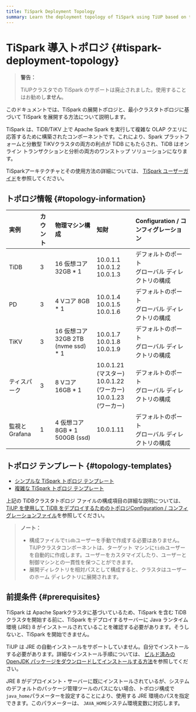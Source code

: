 ```yaml
---
title: TiSpark Deployment Topology
summary: Learn the deployment topology of TiSpark using TiUP based on the minimal TiDB topology.
---
```


# TiSpark 導入トポロジ {#tispark-deployment-topology}

> **警告：**
>
> TiUPクラスタでの TiSpark のサポートは廃止されました。使用することはお勧めし**ません**。

このドキュメントでは、TiSpark の展開トポロジと、最小クラスタトポロジに基づいて TiSpark を展開する方法について説明します。

TiSpark は、TiDB/TiKV 上で Apache Spark を実行して複雑な OLAP クエリに応答するために構築されたコンポーネントです。これにより、Spark プラットフォームと分散型 TiKVクラスタの両方の利点が TiDB にもたらされ、TiDB はオンライン トランザクションと分析の両方のワンストップ ソリューションになります。

TiSparkアーキテクチャとその使用方法の詳細については、 [TiSpark ユーザーガイド](/tispark-overview.md)を参照してください。

## トポロジ情報 {#topology-information}

| 実例         | カウント | 物理マシン構成                         | 知財                                                           | Configuration / コンフィグレーション    |
| :--------- | :--- | :------------------------------ | :----------------------------------------------------------- | :---------------------------- |
| TiDB       | 3    | 16 仮想コア 32GB * 1                | 10.0.1.1<br/> 10.0.1.2<br/> 10.0.1.3                         | デフォルトのポート<br/>グローバル ディレクトリの構成 |
| PD         | 3    | 4 Vコア 8GB * 1                   | 10.0.1.4<br/> 10.0.1.5<br/> 10.0.1.6                         | デフォルトのポート<br/>グローバル ディレクトリの構成 |
| TiKV       | 3    | 16 仮想コア 32GB 2TB (nvme ssd) * 1 | 10.0.1.7<br/> 10.0.1.8<br/> 10.0.1.9                         | デフォルトのポート<br/>グローバル ディレクトリの構成 |
| ティスパーク     | 3    | 8 Vコア 16GB * 1                  | 10.0.1.21 (マスター)<br/> 10.0.1.22 (ワーカー)<br/> 10.0.1.23 (ワーカー) | デフォルトのポート<br/>グローバル ディレクトリの構成 |
| 監視とGrafana | 1    | 4 仮想コア 8GB * 1 500GB (ssd)      | 10.0.1.11                                                    | デフォルトのポート<br/>グローバル ディレクトリの構成 |

## トポロジ テンプレート {#topology-templates}

-   [シンプルな TiSpark トポロジ テンプレート](https://github.com/pingcap/docs/blob/master/config-templates/simple-tispark.yaml)
-   [複雑な TiSpark トポロジ テンプレート](https://github.com/pingcap/docs/blob/master/config-templates/complex-tispark.yaml)

上記の TiDBクラスタトポロジ ファイルの構成項目の詳細な説明については、 [TiUP を使用して TiDB をデプロイするためのトポロジConfiguration / コンフィグレーションファイル](/tiup/tiup-cluster-topology-reference.md)を参照してください。

> **ノート：**
>
> -   構成ファイルで`tidb`ユーザーを手動で作成する必要はありません。 TiUPクラスタコンポーネントは、ターゲット マシンに`tidb`ユーザーを自動的に作成します。ユーザーをカスタマイズしたり、ユーザーと制御マシンとの一貫性を保つことができます。
> -   展開ディレクトリを相対パスとして構成すると、クラスタはユーザーのホーム ディレクトリに展開されます。

## 前提条件 {#prerequisites}

TiSpark は Apache Sparkクラスタに基づいているため、TiSpark を含む TiDBクラスタを開始する前に、TiSpark をデプロイするサーバーに Java ランタイム環境 (JRE) 8 がインストールされていることを確認する必要があります。そうしないと、TiSpark を開始できません。

TiUP は JRE の自動インストールをサポートしていません。自分でインストールする必要があります。詳細なインストール手順については、 [ビルド済みの OpenJDK パッケージをダウンロードしてインストールする方法](https://openjdk.java.net/install/)を参照してください。

JRE 8 がデプロイメント・サーバーに既にインストールされているが、システムのデフォルトのパッケージ管理ツールのパスにない場合、トポロジ構成で`java_home`パラメーターを設定することにより、使用する JRE 環境のパスを指定できます。このパラメーターは、 `JAVA_HOME`システム環境変数に対応します。
